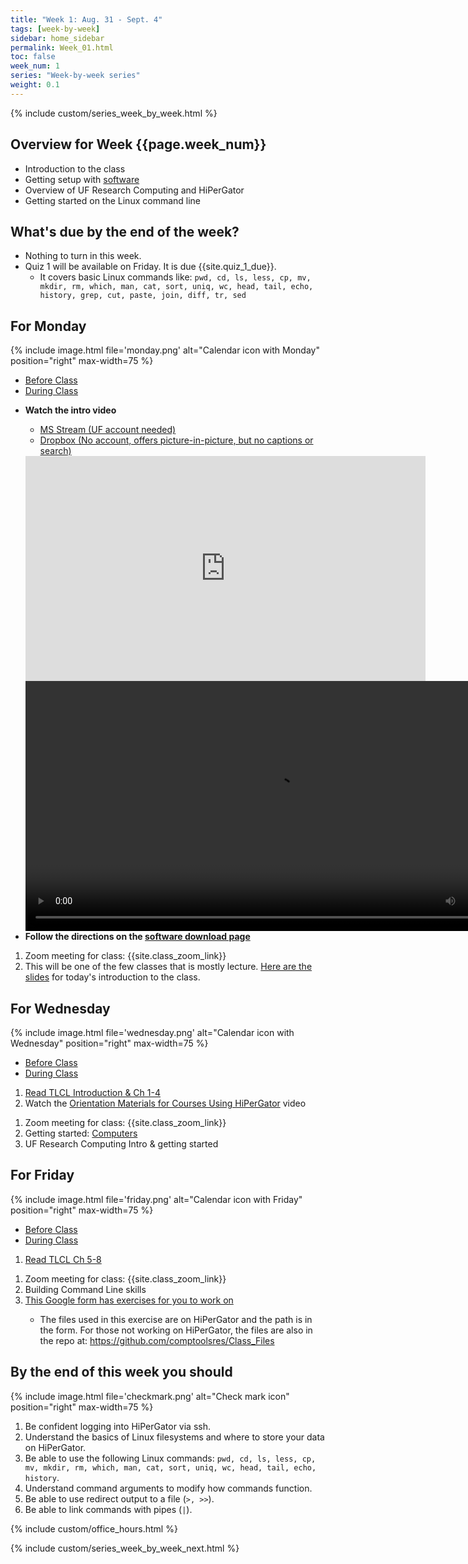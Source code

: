 ```yaml
---
title: "Week 1: Aug. 31 - Sept. 4"
tags: [week-by-week]
sidebar: home_sidebar
permalink: Week_01.html
toc: false
week_num: 1
series: "Week-by-week series"
weight: 0.1
---
```


{% include custom/series_week_by_week.html %}

## Overview for Week {{page.week_num}}

* Introduction to the class
* Getting setup with [software](software.html)
* Overview of UF Research Computing and HiPerGator
* Getting started on the Linux command line

## What's due by the end of the week?

* Nothing to turn in this week.
* Quiz 1 will be available on Friday. It is due {{site.quiz_1_due}}.
  * It covers basic Linux commands like: `pwd, cd, ls, less, cp, mv, mkdir, rm, which, man, cat, sort, uniq, wc, head, tail, echo, history, grep, cut, paste, join, diff, tr, sed`

## For Monday

{% include image.html file='monday.png' alt="Calendar icon with Monday" position="right" max-width=75 %}

<ul id="MondayTabs" class="nav nav-tabs">
    <li class="active"><a href="#MonBefore" data-toggle="tab">Before Class</a></li>
    <li><a href="#MonDuring" data-toggle="tab">During Class</a></li>
</ul>
<div class="tab-content">
  <div role="tabpanel" class="tab-pane active" id="MonBefore">
    <ul>
      <li><b>Watch the intro video</b></li>
        <ul id="VideoTabs" class="nav nav-tabs">
          <li class="active"><a href="#Stream" data-toggle="tab">MS Stream (UF account needed)</a></li>
          <li><a href="#Dropbox" data-toggle="tab">Dropbox (No account, offers picture-in-picture, but no captions or search)</a></li>
        </ul>
        <div class="tab-content">
            <div role="tabpanel" class="tab-pane active" id="Stream">
                <iframe width="640" height="360" src="https://web.microsoftstream.com/embed/video/cc9f32f0-e439-4e7b-a7ae-f403d126a12d?autoplay=false&amp;showinfo=true" allowfullscreen style="border:none;"></iframe>
            </div>
            <div role="tabpanel" class="tab-pane" id="Dropbox">
                <video width="800"  controls>
                  <source src="https://www.dropbox.com/s/6mhxt13ig7sn9ih/Intro_to_class.mp4?dl=1" type="video/mp4" />
                </video>
            </div>
        </div>
        <li><b>Follow the directions on the <a href="software.html">software download page</a></b></li>
      </ul>
    </div>
    <div role="tabpanel" class="tab-pane" id="MonDuring">
        <ol>
          <li>Zoom meeting for class: {{site.class_zoom_link}}</li>
          <li>This will be one of the few classes that is mostly lecture. <a href="https://comptoolsres.github.io/slides/Lect_01_Intro.html">Here are the slides</a> for today's introduction to the class.</li>
        </ol>
    </div>
</div>

## For Wednesday

{% include image.html file='wednesday.png' alt="Calendar icon with Wednesday" position="right" max-width=75 %}

<ul id="WednesdayTabs" class="nav nav-tabs">
    <li class="active"><a href="#WedBefore" data-toggle="tab">Before Class</a></li>
    <li><a href="#WedDuring" data-toggle="tab">During Class</a></li>
</ul>
<div class="tab-content">
    <div role="tabpanel" class="tab-pane active" id="WedBefore">
        <ol>
          <li><a href="TLCL_1.html">Read TLCL Introduction & Ch 1-4</a></li>
          <li>Watch the <a href="https://training.it.ufl.edu/training/items/orientation-materials-for-courses-using-rc.html">Orientation Materials for Courses Using HiPerGator</a> video</li>
        </ol>
    </div>
    <div role="tabpanel" class="tab-pane" id="WedDuring">
        <ol>
          <li>Zoom meeting for class: {{site.class_zoom_link}}</li>
          <li>Getting started: <a href="https://comptoolsres.github.io/slides/Lect_02_Computers.html">Computers</a></li>
          <li>UF Research Computing Intro & getting started</li>
        </ol>
    </div>
</div>

## For Friday

{% include image.html file='friday.png' alt="Calendar icon with Friday" position="right" max-width=75 %}

<ul id="FridayTabs" class="nav nav-tabs">
    <li class="active"><a href="#FriBefore" data-toggle="tab">Before Class</a></li>
    <li><a href="#FriDuring" data-toggle="tab">During Class</a></li>
</ul>
<div class="tab-content">
    <div role="tabpanel" class="tab-pane active" id="FriBefore">
        <ol>
          <li><a href="TLCL_2.html">Read TLCL Ch 5-8</a></li>
        </ol>
    </div>
    <div role="tabpanel" class="tab-pane" id="FriDuring">
        <ol>
          <li>Zoom meeting for class: {{site.class_zoom_link}}</li>
          <li>Building Command Line skills</li>
          <li><a href="https://forms.gle/fZSskLMgw2exxfq47">This Google form has exercises for you to work on</a></li>
          <ul>
            <li>The files used in this exercise are on HiPerGator and the path is in the form. For those not working on HiPerGator, the files are also in the repo at: <a href="https://github.com/comptoolsres/Class_Files">https://github.com/comptoolsres/Class_Files</a></li>
          </ul>
        </ol>
    </div>
</div>

## By the end of this week you should

{% include image.html file='checkmark.png' alt="Check mark icon" position="right" max-width=75 %}

1. Be confident logging into HiPerGator via ssh.
1. Understand the basics of Linux filesystems and where to store your data on HiPerGator.
1. Be able to use the following Linux commands: `pwd, cd, ls, less, cp, mv, mkdir, rm, which, man, cat, sort, uniq, wc, head, tail, echo, history`.
1. Understand command arguments to modify how commands function.
1. Be able to use redirect output to a file (`>, >>`).
1. Be able to link commands with pipes (`|`).

{% include custom/office_hours.html %}

{% include custom/series_week_by_week_next.html %}